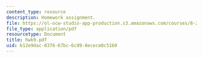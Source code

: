 ```yaml
---
content_type: resource
description: Homework assignment.
file: https://ol-ocw-studio-app-production.s3.amazonaws.com/courses/8-251-string-theory-for-undergraduates-spring-2007/b12e9dac037667bc6c898ecece0c51b9_hwk9.pdf
file_type: application/pdf
resourcetype: Document
title: hwk9.pdf
uid: b12e9dac-0376-67bc-6c89-8ecece0c51b9
---
```

